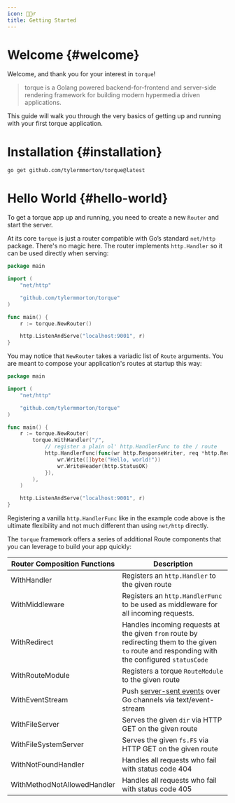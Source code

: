 ```yaml
---
icon: 🏃🏻‍♂️
title: Getting Started
---
```


# Welcome {#welcome}

Welcome, and thank you for your interest in `torque`! 

> torque is a Golang powered backend-for-frontend and server-side rendering framework for building modern hypermedia driven applications.

This guide will walk you through the very basics of getting up and running with your first torque application. 

# Installation {#installation}

```shell
go get github.com/tylermmorton/torque@latest
```

# Hello World {#hello-world}

To get a torque app up and running, you need to create a new `Router` and start the server.

At its core `torque` is just a router compatible with Go’s standard `net/http` package. There's no magic here. The router implements `http.Handler` so it can be used directly when serving:

```go
package main

import (
    "net/http"

    "github.com/tylermmorton/torque"
)

func main() {
    r := torque.NewRouter()

    http.ListenAndServe("localhost:9001", r)
}
```

You may notice that `NewRouter` takes a variadic list of `Route` arguments. You are meant to compose your application's routes at startup this way:

```go
package main

import (
    "net/http"

    "github.com/tylermmorton/torque"
)

func main() {
    r := torque.NewRouter(
        torque.WithHandler("/",
            // register a plain ol' http.HandlerFunc to the / route
            http.HandlerFunc(func(wr http.ResponseWriter, req *http.Request) {
                wr.Write([]byte("Hello, world!"))
                wr.WriteHeader(http.StatusOK)
            }),
        ),
    )

    http.ListenAndServe("localhost:9001", r)
}
```

Registering a vanilla `http.HandlerFunc` like in the example code above is the ultimate flexibility and not much different than using `net/http` directly. 

The `torque` framework offers a series of additional Route components that you can leverage to build your app quickly:

| Router Composition Functions | Description                                                                                                                                                    |
|------------------------------|----------------------------------------------------------------------------------------------------------------------------------------------------------------|
| WithHandler                  | Registers an `http.Handler` to the given route                                                                                                                 |
| WithMiddleware               | Registers an `http.HandlerFunc` to be used as middleware for all incoming requests.                                                                            |
| WithRedirect                 | Handles incoming requests at the given `from` route by redirecting them to the given `to` route and responding with the configured `statusCode`                |
| WithRouteModule              | Registers a torque `RouteModule` to the given route                                                                                                            |
| WithEventStream              | Push [server-sent events](https://developer.mozilla.org/en-US/docs/Web/API/Server-sent_events/Using_server-sent_events) over Go channels via text/event-stream |
| WithFileServer               | Serves the given `dir` via HTTP GET on the given route                                                                                                         |
| WithFileSystemServer         | Serves the given `fs.FS` via HTTP GET on the given route                                                                                                       |
| WithNotFoundHandler          | Handles all requests who fail with status code 404                                                                                                             |
| WithMethodNotAllowedHandler  | Handles all requests who fail with status code 405                                                                                                             |

